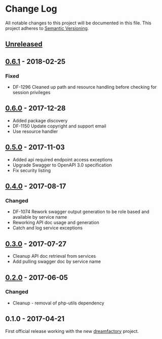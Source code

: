 # Change Log
All notable changes to this project will be documented in this file.
This project adheres to [Semantic Versioning](http://semver.org/).

## [Unreleased]
## [0.6.1] - 2018-02-25
### Fixed
- DF-1296 Cleaned up path and resource handling before checking for session privileges

## [0.6.0] - 2017-12-28
- Added package discovery
- DF-1150 Update copyright and support email
- Use resource handler

## [0.5.0] - 2017-11-03
- Added api required endpoint access exceptions
- Upgrade Swagger to OpenAPI 3.0 specification
- Fix security listing

## [0.4.0] - 2017-08-17
### Changed
- DF-1074 Rework swagger output generation to be role based and available by service name
- Reworking API doc usage and generation
- Catch and log service exceptions

## [0.3.0] - 2017-07-27
- Cleanup API doc retrieval from services
- Add pulling swagger doc by service name

## [0.2.0] - 2017-06-05
### Changed
- Cleanup - removal of php-utils dependency

## 0.1.0 - 2017-04-21
First official release working with the new [dreamfactory](https://github.com/dreamfactorysoftware/dreamfactory) project.

[Unreleased]: https://github.com/dreamfactorysoftware/df-apidoc/compare/0.6.1...HEAD
[0.6.1]: https://github.com/dreamfactorysoftware/df-apidoc/compare/0.6.0...0.6.1
[0.6.0]: https://github.com/dreamfactorysoftware/df-apidoc/compare/0.5.0...0.6.0
[0.5.0]: https://github.com/dreamfactorysoftware/df-apidoc/compare/0.4.0...0.5.0
[0.4.0]: https://github.com/dreamfactorysoftware/df-apidoc/compare/0.3.0...0.4.0
[0.3.0]: https://github.com/dreamfactorysoftware/df-apidoc/compare/0.2.0...0.3.0
[0.2.0]: https://github.com/dreamfactorysoftware/df-apidoc/compare/0.1.0...0.2.0
